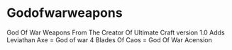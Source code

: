 # Godofwarweapons
God Of War Weapons From The Creator Of Ultimate Craft  version 1.0 Adds  Leviathan Axe = God of war 4  Blades Of Caos = God Of War Acension
